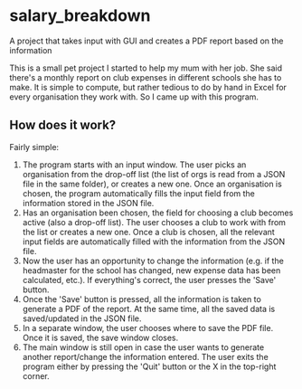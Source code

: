 # salary_breakdown
 A project that takes input with GUI and creates a PDF report based on the information

This is a small pet project I started to help my mum with her job. She said there's a monthly report
on club expenses in different schools she has to make. It is simple to compute, but rather tedious to do by 
hand in Excel for every organisation they work with.
So I came up with this program.

## How does it work?
Fairly simple:
1) The program starts with an input window. The user picks an organisation from the drop-off list
(the list of orgs is read from a JSON file in the same folder), or creates a new one. Once an organisation is chosen,
the program automatically fills the input field from the information stored in the JSON file.
2) Has an organisation been chosen, the field for choosing a club becomes active (also a drop-off list). The user
chooses a club to work with from the list or creates a new one. Once a club is chosen, all the relevant input fields
are automatically filled with the information from the JSON file.
3) Now the user has an opportunity to change the information (e.g. if the headmaster for the school has changed, 
new expense data has been calculated, etc.). If everything's correct, the user presses the 'Save' button.
4) Once the 'Save' button is pressed, all the information is taken to generate a PDF of the report. At the same time,
all the saved data is saved/updated in the JSON file.
5) In a separate window, the user chooses where to save the PDF file. Once it is saved, the save window closes.
6) The main window is still open in case the user wants to generate another report/change the information entered.
The user exits the program either by pressing the 'Quit' button or the X in the top-right corner.